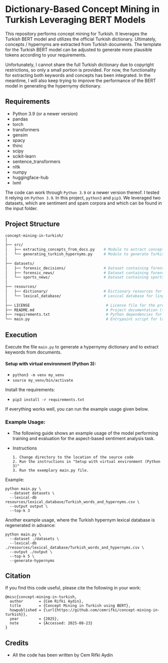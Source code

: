 # Dictionary-Based Concept Mining in Turkish Leveraging BERT Models
This repository performs concept mining for Turkish. It leverages the Turkish BERT model and utilizes the official Turkish dictionary. Ultimately, concepts / hypernyms are extracted from Turkish documents. The template for the Turkish BERT model can be adjusted to generate more plausible tokens according to your requirements. 

Unfortunately, I cannot share the full Turkish dictionary due to copyright restrictions, so only a small portion is provided. For now, the functionality for extracting both keywords and concepts has been integrated. In the meantime, I will also keep trying to improve the performance of the BERT model in generating the hypernymy dictionary.


## Requirements

- Python 3.9 (or a newer version)
- pandas
- torch
- transformers
- gensim
- spacy
- thinc
- scipy
- scikit-learn 
- sentence_transformers
- nltk
- numpy
- huggingface-hub
- lxml 

 The code can work through `Python 3.9` or a newer version thereof. I tested it relying on `Python 3.9`. In this project, `python3` and `pip3`. We leveraged two datasets, which are sentiment and spam corpora and which can be found in the input folder.

## Project Structure

```bash
concept-mining-in-turkish/
│
├── src/
│   ├── extracting_concepts_from_docs.py    # Module to extract concepts from documents
│   └── generating_turkish_hypernyms.py     # Module to generate Turkish hypernyms
│
├── datasets/
│   ├── forensic_decisions/                 # Dataset containing forensic decisions
│   ├── forensic_news/                      # Dataset containing forensic news articles
│   └── sports_news/                        # Dataset containing sports news articles
│
├── resources/
│   ├── dictionary/                         # Dictionary resources for NLP tasks
│   └── lexical_database/                   # Lexical database for linguistic references
│
├── LICENSE                                  # License file for the project
├── README.md                                # Project documentation (this file)
├── requirements.txt                         # Python dependencies for the project
└── main.py                                  # Entrypoint script for training/evaluation
```

 ## Execution

Execute the file `main.py` to generate a hypernymy dictionary and to extract keywords from documents.

#### Setup with virtual environment (Python 3):

-  `python3 -m venv my_venv`
-  `source my_venv/bin/activate`

Install the requirements:

-  `pip3 install -r requirements.txt`

If everything works well, you can run the example usage given below.

### Example Usage:

- The following guide shows an example usage of the model performing training and evaluation for the aspect-based sentiment analysis task.
- Instructions
      
      1. Change directory to the location of the source code
      2. Run the instructions in "Setup with virtual environment (Python 3)"
      3. Run the exemplary main.py file.

Example:

```
python main.py \
  --dataset datasets \
  --lexical-db resources/lexical_database/Turkish_words_and_hypernyms.csv \
  --output output \
  --top-k 3
```
Another example usage, where the Turkish hypernym lexical database is regenerated in advance:

```
python main.py \
  --dataset ./datasets \
  --lexical-db ./resources/lexical_database/Turkish_words_and_hypernyms.csv \
  --output ./output \
  --top-k 5 \
  --generate-hypernyms
```
## Citation
If you find this code useful, please cite the following in your work:
```
@misc{concept-mining-in-turkish,
  author       = {Cem Rifki Aydin},
  title        = {Concept Mining in Turkish using BERT},
  howpublished = {\url{https://github.com/cemrifki/concept-mining-in-turkish}},
  year         = {2025},
  note         = {Accessed: 2025-08-23}
}
```
## Credits
- All the code has been written by Cem Rifki Aydin
